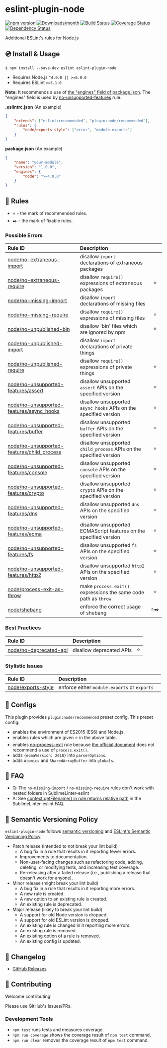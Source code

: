 # eslint-plugin-node

[![npm version](https://img.shields.io/npm/v/eslint-plugin-node.svg)](https://www.npmjs.com/package/eslint-plugin-node)
[![Downloads/month](https://img.shields.io/npm/dm/eslint-plugin-node.svg)](http://www.npmtrends.com/eslint-plugin-node)
[![Build Status](https://travis-ci.org/mysticatea/eslint-plugin-node.svg?branch=master)](https://travis-ci.org/mysticatea/eslint-plugin-node)
[![Coverage Status](https://codecov.io/gh/mysticatea/eslint-plugin-node/branch/master/graph/badge.svg)](https://codecov.io/gh/mysticatea/eslint-plugin-node)
[![Dependency Status](https://david-dm.org/mysticatea/eslint-plugin-node.svg)](https://david-dm.org/mysticatea/eslint-plugin-node)

Additional ESLint's rules for Node.js

## 💿 Install & Usage

```
$ npm install --save-dev eslint eslint-plugin-node
```

- Requires Node.js `^4.0.0 || >=6.0.0`
- Requires ESLint `>=3.1.0`

**Note:** It recommends a use of [the "engines" field of package.json](https://docs.npmjs.com/files/package.json#engines). The "engines" field is used by [no-unsupported-features](docs/rules/no-unsupported-features.md) rule.

**.eslintrc.json** (An example)

```json
{
    "extends": ["eslint:recommended", "plugin:node/recommended"],
    "rules": {
        "node/exports-style": ["error", "module.exports"]
    }
}
```

**package.json** (An example)

```json
{
    "name": "your-module",
    "version": "1.0.0",
    "engines": {
        "node": ">=4.0.0"
    }
}
```

## 📖 Rules

- ⭐️ - the mark of recommended rules.
- ✒️ - the mark of fixable rules.

<!--RULES_TABLE_START-->
### Possible Errors

| Rule ID | Description |    |
|:--------|:------------|:--:|
| [node/no-extraneous-import](./docs/rules/no-extraneous-import.md) | disallow `import` declarations of extraneous packages |  |
| [node/no-extraneous-require](./docs/rules/no-extraneous-require.md) | disallow `require()` expressions of extraneous packages | ⭐️ |
| [node/no-missing-import](./docs/rules/no-missing-import.md) | disallow `import` declarations of missing files |  |
| [node/no-missing-require](./docs/rules/no-missing-require.md) | disallow `require()` expressions of missing files | ⭐️ |
| [node/no-unpublished-bin](./docs/rules/no-unpublished-bin.md) | disallow 'bin' files which are ignored by npm | ⭐️ |
| [node/no-unpublished-import](./docs/rules/no-unpublished-import.md) | disallow `import` declarations of private things |  |
| [node/no-unpublished-require](./docs/rules/no-unpublished-require.md) | disallow `require()` expressions of private things | ⭐️ |
| [node/no-unsupported-features/assert](./docs/rules/no-unsupported-features/assert.md) | disallow unsupported `assert` APIs on the specified version | ⭐️ |
| [node/no-unsupported-features/async_hooks](./docs/rules/no-unsupported-features/async_hooks.md) | disallow unsupported `async_hooks` APIs on the specified version | ⭐️ |
| [node/no-unsupported-features/buffer](./docs/rules/no-unsupported-features/buffer.md) | disallow unsupported `buffer` APIs on the specified version | ⭐️ |
| [node/no-unsupported-features/child_process](./docs/rules/no-unsupported-features/child_process.md) | disallow unsupported `child_process` APIs on the specified version | ⭐️ |
| [node/no-unsupported-features/console](./docs/rules/no-unsupported-features/console.md) | disallow unsupported `console` APIs on the specified version | ⭐️ |
| [node/no-unsupported-features/crypto](./docs/rules/no-unsupported-features/crypto.md) | disallow unsupported `crypto` APIs on the specified version | ⭐️ |
| [node/no-unsupported-features/dns](./docs/rules/no-unsupported-features/dns.md) | disallow unsupported `dns` APIs on the specified version | ⭐️ |
| [node/no-unsupported-features/ecma](./docs/rules/no-unsupported-features/ecma.md) | disallow unsupported ECMAScript features on the specified version | ⭐️ |
| [node/no-unsupported-features/fs](./docs/rules/no-unsupported-features/fs.md) | disallow unsupported `fs` APIs on the specified version | ⭐️ |
| [node/no-unsupported-features/http2](./docs/rules/no-unsupported-features/http2.md) | disallow unsupported `http2` APIs on the specified version | ⭐️ |
| [node/process-exit-as-throw](./docs/rules/process-exit-as-throw.md) | make `process.exit()` expressions the same code path as `throw` | ⭐️ |
| [node/shebang](./docs/rules/shebang.md) | enforce the correct usage of shebang | ⭐️✒️ |

### Best Practices

| Rule ID | Description |    |
|:--------|:------------|:--:|
| [node/no-deprecated-api](./docs/rules/no-deprecated-api.md) | disallow deprecated APIs | ⭐️ |

### Stylistic Issues

| Rule ID | Description |    |
|:--------|:------------|:--:|
| [node/exports-style](./docs/rules/exports-style.md) | enforce either `module.exports` or `exports` |  |

<!--RULES_TABLE_END-->

## 🔧 Configs

This plugin provides `plugin:node/recommended` preset config.
This preset config:

- enables the environment of ES2015 (ES6) and Node.js.
- enables rules which are given :star: in the above table.
- enables [no-process-exit](http://eslint.org/docs/rules/no-process-exit) rule because [the official document](https://nodejs.org/api/process.html#process_process_exit_code) does not recommend a use of `process.exit()`.
- adds `{ecmaVersion: 2018}` into `parserOptions`.
- adds `Atomics` and `SharedArrayBuffer` into `globals`.

## 👫 FAQ

- Q: The `no-missing-import` / `no-missing-require` rules don't work with nested folders in SublimeLinter-eslint
- A: See [context.getFilename() in rule returns relative path](https://github.com/roadhump/SublimeLinter-eslint#contextgetfilename-in-rule-returns-relative-path) in the SublimeLinter-eslint FAQ.

## 🚥 Semantic Versioning Policy

`eslint-plugin-node` follows [semantic versioning](http://semver.org/) and [ESLint's Semantic Versioning Policy](https://github.com/eslint/eslint#semantic-versioning-policy).

- Patch release (intended to not break your lint build)
    - A bug fix in a rule that results in it reporting fewer errors.
    - Improvements to documentation.
    - Non-user-facing changes such as refactoring code, adding, deleting, or modifying tests, and increasing test coverage.
    - Re-releasing after a failed release (i.e., publishing a release that doesn't work for anyone).
- Minor release (might break your lint build)
    - A bug fix in a rule that results in it reporting more errors.
    - A new rule is created.
    - A new option to an existing rule is created.
    - An existing rule is deprecated.
- Major release (likely to break your lint build)
    - A support for old Node version is dropped.
    - A support for old ESLint version is dropped.
    - An existing rule is changed in it reporting more errors.
    - An existing rule is removed.
    - An existing option of a rule is removed.
    - An existing config is updated.

## 📰 Changelog

- [GitHub Releases](https://github.com/mysticatea/eslint-plugin-node/releases)

## 💎 Contributing

Welcome contributing!

Please use GitHub's Issues/PRs.

### Development Tools

- `npm test` runs tests and measures coverage.
- `npm run coverage` shows the coverage result of `npm test` command.
- `npm run clean` removes the coverage result of `npm test` command.
